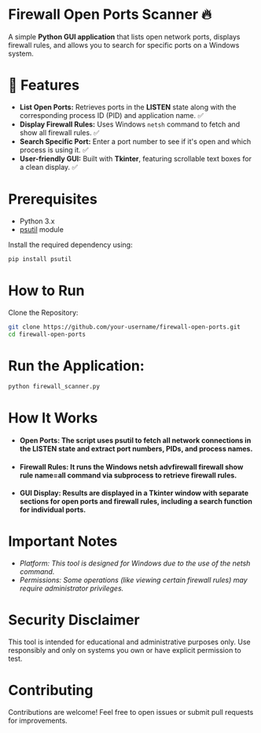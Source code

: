 # Firewall Open Ports Scanner 🔥

A simple **Python GUI application** that lists open network ports, displays firewall rules, and allows you to search for specific ports on a Windows system.

# 🚀 Features

- **List Open Ports:** Retrieves ports in the **LISTEN** state along with the corresponding process ID (PID) and application name. ✅
- **Display Firewall Rules:** Uses Windows `netsh` command to fetch and show all firewall rules. ✅
- **Search Specific Port:** Enter a port number to see if it's open and which process is using it. ✅
- **User-friendly GUI:** Built with **Tkinter**, featuring scrollable text boxes for a clean display. ✅

# Prerequisites

- Python 3.x  
- [psutil](https://pypi.org/project/psutil/) module

Install the required dependency using:

```bash
pip install psutil
```

# How to Run
Clone the Repository:
```bash
git clone https://github.com/your-username/firewall-open-ports.git
cd firewall-open-ports
```

# Run the Application:

```bash
python firewall_scanner.py
```

# How It Works
- #### Open Ports: The script uses psutil to fetch all network connections in the LISTEN state and extract port numbers, PIDs, and process names.
- #### Firewall Rules: It runs the Windows netsh advfirewall firewall show rule name=all command via subprocess to retrieve firewall rules.
- #### GUI Display: Results are displayed in a Tkinter window with separate sections for open ports and firewall rules, including a search function for individual ports.

# Important Notes
- *Platform: This tool is designed for Windows due to the use of the netsh command.*
- *Permissions: Some operations (like viewing certain firewall rules) may require administrator privileges.*

# Security Disclaimer
This tool is intended for educational and administrative purposes only. Use responsibly and only on systems you own or have explicit permission to test.

# Contributing
Contributions are welcome! Feel free to open issues or submit pull requests for improvements.

